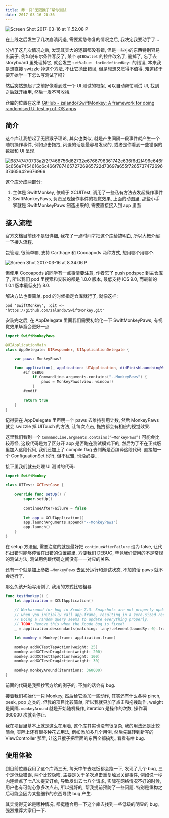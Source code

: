 ```yaml
---
title: 养一只”无限猴子”帮你测试
date: 2017-03-16 20:36
---
```


![Screen Shot 2017-03-16 at 11.52.08 P](/images/Screen%20Shot%202017-03-16%20at%2011.52.08%20PM-crunch.png)

在上线之后发生了几次崩溃闪退, 需要紧急修复的情况之后, 我决定我要动手了...

分析了这几次情况之后, 发现其实大的逻辑都没有错, 但是一些小的东西特别容易出篓子, 例如说布尔条件写反了, 某个 `@IBOutlet` 的控件改名了, 删掉了, 忘了去 storyboard 里处理掉它, 就会发生 `setValue: forUndefinedKey:` 的错误, 本来我是想直接 swizzle 掉这个方法, 不让它抛出错误, 但是想想又觉得不值得. 难道终于要开始学一下怎么写测试了吗?

然后突然想起了之前好像看到过一个 UI 测试的框架, 可以自动帮忙测试 UI, 找到之后就开始用, 然后一发不可收拾.

仓库的位置在这里 [GitHub - zalando/SwiftMonkey: A framework for doing randomised UI testing of iOS apps](https://github.com/zalando/SwiftMonkey)

<!--more-->

## 简介

这个库让我想起了无限猴子理论, 其实也类似, 就是产生间隔一段事件就产生一个随机操作事件, 例如点击拖拽, 闪退的话是最容易发现的, 或者是你看到一些错误的数据和 UI 呈现.

![68747470733a2f2f7468756d62732e6766796361742e636f6d2f496e646f6c656e7454616c6c466f78746572726965722d73697a655f726573747269637465642e676966](/images/68747470733a2f2f7468756d62732e6766796361742e636f6d2f496e646f6c656e7454616c6c466f78746572726965722d73697a655f726573747269637465642e676966.gif)


这个库分成两部分:

1. 主体是 SwiftMonkey, 依赖于 XCUITest, 调用了一些私有方法去发起操作事件
2. SwiftMonkeyPaws, 负责呈现操作事件的视觉效果, 上面的动图里, 那些小手掌就是 SwiftMonkeyPaws 制造出来的, 需要直接接入到 app 里面

## 接入流程

官方文档目前还不是很详细, 我花了一点时间才把这个库给搞明白, 所以大概介绍一下接入流程.

包管理, 很简单嘛, 支持 Carthage 和 Cocoapods 两种方式, 想用哪个用哪个.

![Screen Shot 2017-03-16 at 8.34.06 P](/images/Screen%20Shot%202017-03-16%20at%208.34.06%20PM-crunch.png)

但使用 Cocoapods 的同学有一点事情要注意, 作者忘了 push podspec 到主仓库了, 所以我们 pod 里搜索和安装的都是 1.0.0 版本, 最低支持 iOS 9.0, 而最新的 1.0.1 版本最低支持 8.0.

解决方法也很简单, pod 的时候指定仓库就行了, 就像这样:

```
pod 'SwiftMonkey', :git => 'https://github.com/zalando/SwiftMonkey.git'
```

安装完之后, 在 AppDelegate 里面我们需要初始化一下 SwiftMonkeyPaws, 有视觉效果毕竟会更好一点

```swift
import SwiftMonkeyPaws

@UIApplicationMain
class AppDelegate: UIResponder, UIApplicationDelegate {

    var paws: MonkeyPaws?

    func application(_ application: UIApplication, didFinishLaunchingWithOptions launchOptions: [UIApplicationLaunchOptionsKey: Any]?) -> Bool {
        #if DEBUG
            if CommandLine.arguments.contains("--MonkeyPaws") {
                paws = MonkeyPaws(view: window!)
            }
        #endif
        
        return true
    }
}
```

记得要在 AppDelegate 里声明一个 paws 去维持引用计数, 然后 MonkeyPaws 就会 swizzle 掉 UITouch 的方法, 让每次点击, 拖拽都会有相应的视觉效果.

这里我们看到一个 `CommandLine.argments.contains(“—MonkeyPaws”)` 可能会比较奇怪, 这段代码是为了区分开 app 是否跑在测试模式下的, 然后为了不在正式版里加入这段代码, 我们还加上了 compile flag 去判断是否编译这段代码. 直接加一个 ConfiguationSet 也行, 但不优雅, 也没必要...

接下里我们就去处理 UI 测试的代码:

```swift
import SwiftMonkey

class UITest: XCTestCase {
        
    override func setUp() {
        super.setUp()
        
        continueAfterFailure = false

        let app = XCUIApplication()
        app.launchArguments.append("--MonkeyPaws")
        app.launch()
    }
}
```

在 setup 方法里, 需要注意的就是最好把 `continueAfterFailure` 设为 false, 让代码出错时能够停留在出错的位置那里, 方便我们 DEBUG, 毕竟我们使用的不是常规的测试方法, 测试用例跟代码之间没有一一对应的关系.

还有一个就是加上参数 `—MonkeyPaws` 去区分运行和测试状态, 不加的话 paws 就不会运行了.

那么久该开始写用例了, 我用的方式比较粗暴

```swift
func testMonkey() {
    let application = XCUIApplication()

    // Workaround for bug in Xcode 7.3. Snapshots are not properly updated
    // when you initially call app.frame, resulting in a zero-sized rect.
    // Doing a random query seems to update everything properly.
    // TODO: Remove this when the Xcode bug is fixed!
    _ = application.descendants(matching: .any).element(boundBy: 0).frame

    let monkey = Monkey(frame: application.frame)
 
    monkey.addXCTestTapAction(weight: 25)
    monkey.addXCTestDragAction(weight: 200)
    monkey.addXCTestTapAction(weight: 100)
    monkey.addXCTestDragAction(weight: 30)
        
    monkey.monkeyAround(iterations: 360000)
}
```

前面的代码是我照抄官方给的例子的, 不加的话会有 bug.

接着我们初始化一只 Monkey, 然后给它添加一些动作, 其实还有什么各种 pinch, peek, pop 之类的, 但我的项目比较简单, 所以我就只加了点击和拖拽动作, weight 是间隔. `monkeyAround` 就是开始随机操作, iteration 是操作的次数, 操作满 360000 次就会停止.

我在项目里基本上就是这么在用着, 这个库其实也没有很复杂, 我的用法还是比较简单, 实际上还有很多种花式用法, 例如添加多几个用例, 然后先跳转到新写的 ViewController 那里, 让这只猴子把里面的东西全都搞乱, 看看有啥 bug.

## 使用体验

到目前位置我用了这个库两三天, 每天中午去吃饭都会跑一下, 发现了几个 bug, 三个是低级错误, 两个比较隐晦, 主要是关于多次点击重复触发关键事件, 例如说一秒内连续点了七八次提交订单, 导致发出去七八个请求, 实际在网络情况不好的时候, 用户也有可能心急多次点击, 所以挺好的, 帮我提前预防了一些问题. 特别是重构之后可能会因为某些细节的东西导致 bug 产生.

其实觉得无论是哪种情况, 都挺适合用一下这个库去找到一些低级的明显的 bug, 强烈推荐大家用一下.



